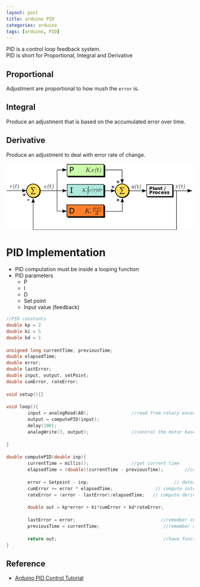 ```yaml
---
layout: post
title: arduino PID
categories: arduino
tags: [arduino, PID]
---
```


PID is a control loop feedback system.  
PID is  short for  Proportional, Integral and Derivative

## Proportional
Adjustment are proportional to how mush the `error` is.

## Integral
Produce an adjustment that is based on the accumulated error over time.

## Derivative
Produce an adjustment to deal with error rate of change.

![](/images/2019-01-19-17-15-11.png)

# PID Implementation
- PID computation must be inside a looping function
- PID parameters
  - P
  - I
  - D
  - Set point
  - Input value (feedback)

```c
//PID constants
double kp = 2
double ki = 5
double kd = 1

unsigned long currentTime, previousTime;
double elapsedTime;
double error;
double lastError;
double input, output, setPoint;
double cumError, rateError;

void setup(){}    

void loop(){
        input = analogRead(A0);                //read from rotary encoder connected to A0
        output = computePID(input);
        delay(100);
        analogWrite(3, output);                //control the motor based on PID value

}

double computePID(double inp){     
        currentTime = millis();                //get current time
        elapsedTime = (double)(currentTime - previousTime);        //compute time elapsed from previous computation
        
        error = Setpoint - inp;                                // determine error
        cumError += error * elapsedTime;                // compute integral
        rateError = (error - lastError)/elapsedTime;   // compute derivative

        double out = kp*error + ki*cumError + kd*rateError;                //PID output               

        lastError = error;                                //remember current error
        previousTime = currentTime;                        //remember current time

        return out;                                        //have function return the PID output
}
```

## Reference
- [Arduino PID Control Tutorial](https://www.teachmemicro.com/arduino-pid-control-tutorial/)